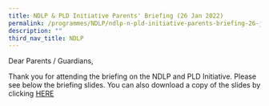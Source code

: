 ```yaml
---
title: NDLP & PLD Initiative Parents' Briefing (26 Jan 2022)
permalink: /programmes/NDLP/ndlp-n-pld-initiative-parents-briefing-26-jan-2022/
description: ""
third_nav_title: NDLP
---
```

Dear Parents / Guardians,  
  
Thank you for attending the briefing on the NDLP and PLD Initiative. Please see below the briefing slides. You can also download a copy of the slides by clicking [HERE](/files/Parent%20Engagement%20Deck_2023_SFSS_Website_Updated.pdf)